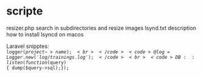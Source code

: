 # scripte
resizer.php search in subdirectories and resize images
lsynd.txt description how to install lsyncd on macos

Laravel snipptes:<br>
<code>logger($project->name);<br></code>
<code>
@log = Logger.new('log/trainings.log');</code><br>
  <code>
DB::listen(function ($query) { dump($query->sql);});
